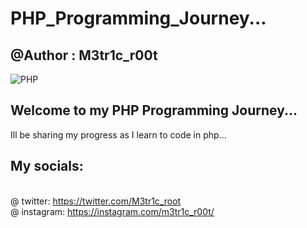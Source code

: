 # PHP_Programming_Journey...
## @Author : M3tr1c_r00t

![PHP](https://user-images.githubusercontent.com/99975622/215159966-6c7a325d-1ed5-47df-9d60-158011f5aea1.png)

## Welcome to my PHP Programming Journey...
Ill be sharing my progress as I learn to code in php...

## My socials:
<br>@ twitter: https://twitter.com/M3tr1c_root
<br>@ instagram: https://instagram.com/m3tr1c_r00t/
